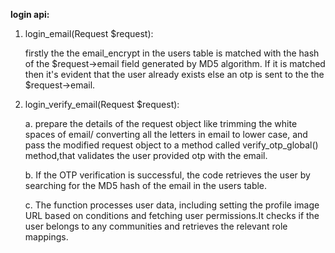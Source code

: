 **login api:**

1. login_email(Request $request):
    
   firstly the the email_encrypt in the users table is matched with the hash of the $request->email field generated        by MD5 algorithm. If it is matched then it's evident that the user already exists else an otp is sent to the the
   $request->email.

2. login_verify_email(Request $request):
  
    a. prepare the details of the request object like trimming the white spaces of email/ converting all the letters in        email to lower case, and pass the modified request object to a method called verify_otp_global() method,that            validates the user provided otp with the email.
   
    b. If the OTP verification is successful, the code retrieves the user by searching for the MD5 hash of the email in        the users table.

    c. The function processes user data, including setting the profile image URL based on conditions and fetching user         permissions.It checks if the user belongs to any communities and retrieves the relevant role mappings.


  
